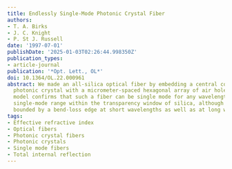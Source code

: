 ```yaml
---
title: Endlessly Single-Mode Photonic Crystal Fiber
authors:
- T. A. Birks
- J. C. Knight
- P. St J. Russell
date: '1997-07-01'
publishDate: '2025-01-03T02:26:44.998350Z'
publication_types:
- article-journal
publication: '*Opt. Lett., OL*'
doi: 10.1364/OL.22.000961
abstract: We made an all-silica optical fiber by embedding a central core in a two-dimensional
  photonic crystal with a micrometer-spaced hexagonal array of air holes. An effective-index
  model confirms that such a fiber can be single mode for any wavelength. Its useful
  single-mode range within the transparency window of silica, although wide, is ultimately
  bounded by a bend-loss edge at short wavelengths as well as at long wavelengths.
tags:
- Effective refractive index
- Optical fibers
- Photonic crystal fibers
- Photonic crystals
- Single mode fibers
- Total internal reflection
---
```

